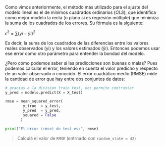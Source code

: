 Como vimos anteriormente, el método más utilizado para el ajuste del modelo lineal es el de mínimos cuadrados ordinarios (_OLS_), que identifica como mejor modelo la recta (o plano si es regresión múltiple) que minimiza la suma de los cuadrados de los errores. Su fórmula es la siguiente: 

$ϵ^2  = ∑ (yi - ŷi)^2$

Es  decir,  la  suma  de  los  cuadrados  de  las  diferencias  entre  los  valores  reales  observados  (yi)  y los valores estimados (ŷi). Entonces podemos usar ese error como otro parámetro para entender la bondad del modelo.


¿Pero cómo podemos saber si las predicciones son buenas o malas? Pues podemos calcular el error, teniendo en cuenta el valor predicho y respecto de un valor observado o conocido. El error cuadrático medio (RMSE) mide la cantidad de error que hay entre dos conjuntos de datos:

```python
# gracias a la division train test, nos permite contrastar 
y_pred = modelo.predict(X = X_test)

rmse = mean_squared_error(
        y_true  = y_test,
        y_pred  = y_pred,
        squared = False
       )

print("El error (rmse) de test es:", rmse)

```

> Calculá el valor de `RMSE` (entrnado con `random_state = 42`)